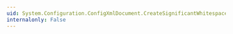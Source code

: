 ```yaml
---
uid: System.Configuration.ConfigXmlDocument.CreateSignificantWhitespace(System.String)
internalonly: False
---
```

